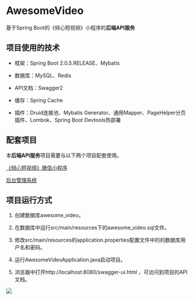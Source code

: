 # AwesomeVideo
基于Spring Boot的《倾心短视频》小程序的**后端API服务**

## 项目使用的技术

- 框架：Spring Boot 2.0.5.RELEASE、Mybatis

- 数据库：MySQL、Redis

- API文档：Swagger2

- 缓存：Spring Cache

- 插件：Druid连接池、Mybatis Generator、通用Mapper、PageHelper分页插件、Lombok、Spring Boot Devtools热部署

## 配套项目

  本**后端API服务**项目需要与以下两个项目配套使用。

  <a href="https://github.com/lkmc2/AwesomeVideoWxApp">《倾心短视频》微信小程序</a>

  <a href="https://github.com/lkmc2/AwesomeVideoAdmin">后台管理系统</a>

## 项目运行方式

1. 创建数据库awesome_video。

2. 在数据库中运行src/main/resources下的awesome_video.sql文件。

3. 修改src/main/resources的application.properties配置文件中的的数据库用户名和密码。

4. 运行AwesomeVideoApplication.java启动项目。

5. 浏览器中打开http://localhost:8080/swagger-ui.html ，可访问到项目的API文档。

<img src="https://raw.githubusercontent.com/lkmc2/AwesomeVideo/master/picture/swagger2%E6%88%AA%E5%9B%BE.png"/>
